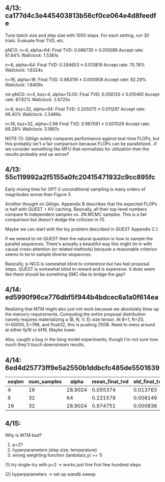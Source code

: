 ## 4/13: ca177d4c3e445403813b56cf0ce064e4d8feedfe

Tune batch size and step size with 1000 steps.
For each setting, run 30 trials. Evaluate final TVD, etc.

pNCG:
  n=4, alpha=64:
    Final TVD: 0.066735 ± 0.010089
    Accept rate: 81.84%
    Wallclock: 1.5361s

  n=8, alpha=64:
    Final TVD: 0.294653 ± 0.013819
    Accept rate: 70.78%
    Wallclock: 1.6324s

  n=16, alpha=16:
    Final TVD: 0.983116 ± 0.000908
    Accept rate: 92.29%
    Wallclock: 1.8409s

mt-pNCG:
  n=4, bsz=4, alpha=13.05:
    Final TVD: 0.056133 ± 0.010461
    Accept rate: 87.82%
    Wallclock: 2.6725s

  n=8, bsz=32, alpha=64:
    Final TVD: 0.205075 ± 0.011297
    Accept rate: 96.40%
    Wallclock: 2.5468s

  n=16, bsz=32, alpha=2.66
    Final TVD: 0.967091 ± 0.001029
    Accept rate: 89.28%
    Wallclock: 3.1897s

NOTE (1): QAlign solely compares performance against test-time FLOPs, but this probably isn't a fair comparison because FLOPs can be parallelized...if we consider something like MFU that normalizes for utilization then the results probably end up worse?

## 4/13: 55c119992a2f5155a0fc20415471932c9cc895fc

Early mixing time for GPT-2 unconditional sampling is many orders of magnitudes worse than Figure 3.

Another thought on QAlign. Appendix B describes that the expected FLOPs is half with QUEST + KV caching. Basically, all their top-level numbers compare N independent samples vs. 2N MCMC samples. This is a fair comparison but doesn't dodge the criticism in (1).

Maybe we can start with the toy problem described in QUEST Appendix C.1.

If we extend to mt-QUEST then the natural question is how to sample the parallel sequences. There's actually a beautiful way this might tie in with causal cross-attention (or related methods) because a reasonable criterion seems to be to sample diverse sequences.

Basically, p-NCG is somewhat blind to coherence but has fast proposal steps. QUEST is somewhat blind to reward and is expensive.
It does seem like there should be something SMC-like to bridge the gap?

## 4/14: ed5990f96ce776dbf5f944b4bdcec6a1a0f614ea

Realizing that MTM might also just not work because we absolutely blow up the memory requirements.
Computing the entire proposal distribution naively requires materializing a (B, N, V, E) size tensor.
At B=1, N=20, V=50000, E=768, and float32, this is pushing 25GB. Need to mess around at either fp16 or bf16. Maybe lower.

Also, caught a bug in the Ising model experiments, though I'm not sure how much they'll touch downstream results.

## 4/14: 6ed4d25773ff9e5a2550b1ddbcfc485de5501639

| seqlen | num_samples | alpha   | mean_final_tvd | std_final_tvd | mean_accept_rate | mean_wallclock |
|--------|-------------|---------|----------------|---------------|------------------|----------------|
| 4      | 16          | 28.9024 | 0.055374       | 0.013763      | 89.79%           | 2.5018s        |
| 8      | 32          | 64      | 0.221579       | 0.008149      | 89.45%           | 2.5624s        |
| 16     | 32          | 28.9024 | 0.974751       | 0.000836      | 84.14%           | 2.8522s        |

## 4/15:

Why is MTM bad?
1. p=2?
2. hyperparameters (step size, temperature)
3. wrong weighting function (lambda(x,y) == 1)

(1) try single-try with p=2
-> works just fine first few hundred steps

(2) hyperparameters
-> set up wandb sweep
